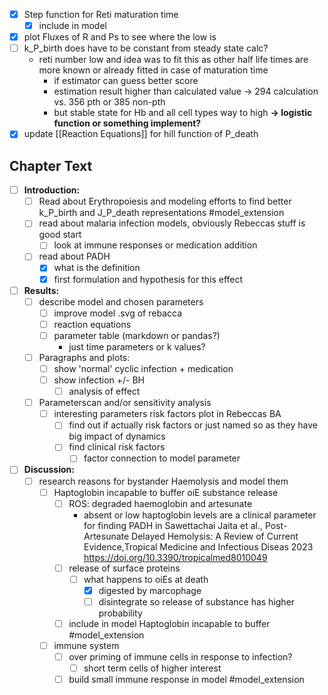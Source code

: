 - [x] Step function for Reti maturation time
	- [x] include in model
- [x] plot Fluxes of R and Ps to see where the low is 
- [ ] k_P_birth does have to be constant from steady state calc?
	- reti number low and idea was to fit this as other half life times are more known or already fitted in case of maturation time 
		- if estimator can guess better score
		- estimation result higher than calculated value
			-> 294 calculation vs. 356 pth or 385 non-pth
		- but stable state for Hb and all cell types way to high
	**-> logistic function or something implement?**
- [x] update [[Reaction Equations]] for hill function of P_death
## Chapter Text
- [ ] **Introduction:**
	- [ ] Read about Erythropoiesis and modeling efforts to find better k_P_birth and J_P_death representations #model_extension 
	- [ ] read about malaria infection models, obviously Rebeccas stuff is good start
		- [ ] look at immune responses or medication addition
	- [ ] read about PADH 
		- [x] what is the definition
		- [x] first formulation and hypothesis for this effect
- [ ] **Results:**
	- [ ] describe model and chosen parameters
		- [ ] improve model .svg of rebacca
		- [ ] reaction equations
		- [ ] parameter table (markdown or pandas?)
			- just time parameters or k values?
	- [ ] Paragraphs and plots:
		- [ ] show 'normal' cyclic infection + medication
		- [ ] show infection +/- BH 
			- [ ] analysis of effect
	- [ ] Parameterscan and/or sensitivity analysis
		- [ ] interesting parameters risk factors plot in Rebeccas BA
			- [ ] find out if actually risk factors or just named so as they have big impact of dynamics
			- [ ] find clinical risk factors
				- [ ] factor connection to model parameter
- [ ] **Discussion:**
	- [ ] research reasons for bystander Haemolysis and model them
		- [ ] Haptoglobin incapable to buffer oiE substance release
			- [ ] ROS: degraded haemoglobin and artesunate
				- absent or low haptoglobin levels are a clinical parameter for finding PADH in Sawettachai Jaita et al., Post-Artesunate Delayed Hemolysis: A Review of Current Evidence,Tropical Medicine and Infectious Diseas 2023 https://doi.org/10.3390/tropicalmed8010049
			- [ ] release of surface proteins
				- [ ] what happens to oiEs at death
					- [x] digested by marcophage
					- [ ] disintegrate so release of substance has higher probability
			- [ ] include in model Haptoglobin incapable to buffer #model_extension
		- [ ] immune system 
			- [ ] over priming of immune cells in response to infection?
				- [ ] short term cells of higher interest
			- [ ] build small immune response in model #model_extension 